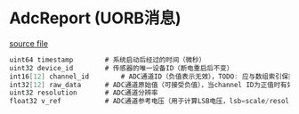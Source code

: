 # AdcReport (UORB消息)

[source file](https://github.com/PX4/PX4-Autopilot/blob/main/msg/AdcReport.msg)

```c
uint64 timestamp		# 系统启动后经过的时间（微秒）
uint32 device_id		# 传感器的唯一设备ID（断电重启后不变）
int16[12] channel_id		# ADC通道ID（负值表示无效），TODO: 应与数组索引保持一致
int32[12] raw_data		# ADC通道原始值（可接受负值），当channel ID为正值时有效
uint32 resolution		# ADC通道分辨率
float32 v_ref			# ADC通道参考电压（用于计算LSB电压，lsb=scale/resolution）
```